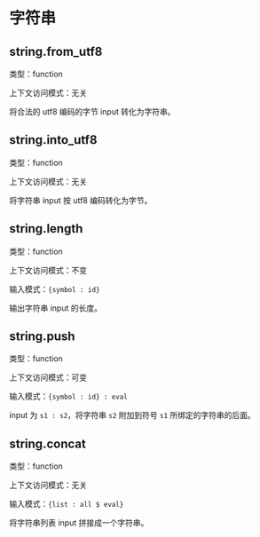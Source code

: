 # 字符串

## string.from_utf8

类型：function

上下文访问模式：无关

将合法的 utf8 编码的字节 input 转化为字符串。

## string.into_utf8

类型：function

上下文访问模式：无关

将字符串 input 按 utf8 编码转化为字节。

## string.length

类型：function

上下文访问模式：不变

输入模式：`{symbol : id}`

输出字符串 input 的长度。

## string.push

类型：function

上下文访问模式：可变

输入模式：`{symbol : id} : eval`

input 为 `s1 : s2`，将字符串 `s2` 附加到符号 `s1` 所绑定的字符串的后面。

## string.concat

类型：function

上下文访问模式：无关

输入模式：`{list : all $ eval}`

将字符串列表 input 拼接成一个字符串。
